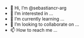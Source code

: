 - 👋 Hi, I’m @sebastiancr-arg
- 👀 I’m interested in ...
- 🌱 I’m currently learning ...
- 💞️ I’m looking to collaborate on ...
- 📫 How to reach me ...

<!---
sebastiancr-arg/sebastiancr-arg is a ✨ special ✨ repository because its `README.md` (this file) appears on your GitHub profile.
You can click the Preview link to take a look at your changes.
--->
